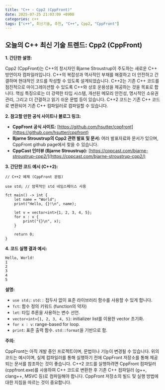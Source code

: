 ```yaml
---
title: "C++ - Cpp2 (CppFront)"
date: 2025-07-25 21:03:09 +0900
categories: c++
tags: ["c++", 최신기술, 추천, "C++", Cpp2, "CppFront"]
---
```


## 오늘의 C++ 최신 기술 트렌드: **Cpp2 (CppFront)**

**1. 간단한 설명:**

Cpp2 (CppFront)는 C++의 창시자인 Bjarne Stroustrup이 주도하는 새로운 C++ 방언이자 컴파일러입니다. C++의 복잡성과 역사적인 부채를 해결하고 더 안전하고 간결하며 현대적인 코드를 작성할 수 있도록 설계되었습니다. C++2는 기존 C++ 코드를 점진적으로 마이그레이션할 수 있도록 C++와 상호 운용성을 제공하는 것을 목표로 합니다. 핵심 특징으로는 더 강력한 타입 시스템, 개선된 메모리 안전성, 명시적인 소유권 관리, 그리고 더 간결하고 읽기 쉬운 문법 등이 있습니다. C++2 코드는 기존 C++ 코드로 변환되어 기존 C++ 컴파일러로 컴파일할 수 있습니다.

**2. 참고할 만한 공식 사이트나 블로그 링크:**

*   **CppFront 공식 사이트:** [https://github.com/hsutter/cppfront](https://github.com/hsutter/cppfront)
*   **Bjarne Stroustrup의 Cpp2 관련 발표 및 문서:** 여러 발표자료와 문서가 있으며, CppFront github page에서 찾을 수 있습니다.
*   **CppCast 인터뷰 (Bjarne Stroustrup):** [https://cppcast.com/bjarne-stroustrup-cpp2/](https://cppcast.com/bjarne-stroustrup-cpp2/)

**3. 간단한 코드 예시 (C++2):**

```cpp2
// C++2 예제 (CppFront 문법)

use std; // 암묵적인 std 네임스페이스 사용

fct main() -> int {
    let name = "World";
    print("Hello, {}!\n", name);

    let v = vector<int>{1, 2, 3, 4, 5};
    for x : v {
        print("{}\n", x);
    }

    return 0;
}
```

**4. 코드 실행 결과 예시:**

```
Hello, World!
1
2
3
4
5
```

**설명:**

*   `use std;`: `std::` 접두사 없이 표준 라이브러리 함수를 사용할 수 있게 합니다.
*   `fct`: 함수 정의 키워드 (function의 약자)
*   `let`: 타입 추론을 사용하는 변수 선언.
*   `vector<int>{1, 2, 3, 4, 5}`: initializer list를 이용한 vector 초기화.
*   `for x : v`: range-based for loop.
*   `print`: 표준 출력 함수.  `std::format`을 기반으로 함.

**주의:**

CppFront는 아직 개발 중인 프로젝트이며, 문법이나 기능이 변경될 수 있습니다. 위의 코드는 예시이며, 실제 컴파일러를 통해 실행하기 전에 CppFront 저장소를 통해 제공되는 문서를 참조하는 것이 좋습니다. C++2 코드를 실행하려면 CppFront 컴파일러 (cppfront.exe)를 사용하여 C++ 코드로 변환한 후 기존 C++ 컴파일러 (g++, clang++, MSVC 등)로 컴파일해야 합니다.  CppFront 저장소의 빌드 및 실행 방법에 대한 지침을 따르는 것이 중요합니다.

